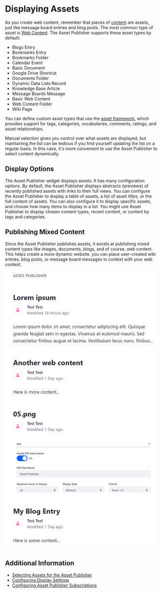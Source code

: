 # Displaying Assets

As you create web content, remember that pieces of [content](../../../content_authoring_and_management.md) are assets, just like message board entries and blog posts. The most common type of asset is [Web Content](../../../content-authoring-and-management/web-content/user-guide/web-content-articles/adding-a-basic-web-content-article.md).
The Asset Publisher supports these asset types by default:

* Blogs Entry
* Bookmarks Entry
* Bookmarks Folder
* Calendar Event
* Basic Document
* Google Drive Shortcut
* Documents Folder
* Dynamic Data Lists Record
* Knowledge Base Article
* Message Boards Message
* Basic Web Content
* Web Content Folder
* Wiki Page

You can define custom asset types that use the [asset framework](TODO), which provides support for tags, categories, vocabularies, comments, ratings, and asset relationships.

Manual selection gives you control over what assets are displayed, but maintaining the list can be tedious if you find yourself updating the list on a regular basis. In this case, it's more convenient to use the Asset Publisher to select content dynamically.

## Display Options

The Asset Publisher widget displays assets. It has many configuration options. By default, the Asset Publisher displays abstracts (previews) of recently published assets with links to their full views. You can configure the Asset Publisher to display a table of assets, a list of asset titles, or the full content of assets. You can also configure it to display specific assets, and choose how many items to display in a list. You might use Asset Publisher to display chosen content types, recent content, or content by tags and categories.

## Publishing Mixed Content

Since the Asset Publisher publishes assets, it excels at publishing mixed content types like images, documents, blogs, and of course, web content. This helps create a more dynamic website. you can place user-created wiki entries, blog posts, or message board messages in context with your web content.

![You can publish mixed content types with the Asset Publisher.](./displaying-assets-intro/images/01.png)

## Additional Information

* [Selecting Assets for the Asset Publisher](./selecting-assets-for-the-asset-publisher.md)
* [Configuring Display Settings](./configuring-display-settings.md)
* [Configuring Asset Publisher Subscriptions](./configuring-asset-publisher-subscriptions.md)
